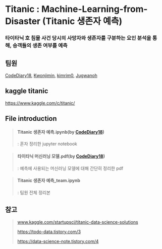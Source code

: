 # Titanic : Machine-Learning-from-Disaster (Titanic 생존자 예측)

###  타이타닉 호 침몰 사건 당시의 사망자와 생존자를 구분하는 요인 분석을 통해, 승객들의 생존 여부를 예측

## 팀원
[CodeDiary18](https://github.com/CodeDiary18), [Kwonjimin](https://github.com/Kwonjimin), [kimrim0](https://github.com/kimrim0), [Jugwanoh](https://github.com/Jugwanoh)


## kaggle titanic
https://www.kaggle.com/c/titanic/


## File introduction
> #### Titanic 생존자 예측.ipynb(by [CodeDiary18](https://github.com/CodeDiary18))
> : 혼자 정리한 jupyter notebook

> #### 타이타닉 머신러닝 모델.pdf(by [CodeDiary18](https://github.com/CodeDiary18))
> : 예측에 사용되는 머신러닝 모델에 대해 간단히 정리한 pdf

> #### Titanic 생존자 예측_team.ipynb
> : 팀원 전체 정리본


## 참고
> www.kaggle.com/startupsci/titanic-data-science-solutions
>
> https://todo-data.tistory.com/3
>
> https://data-science-note.tistory.com/4
